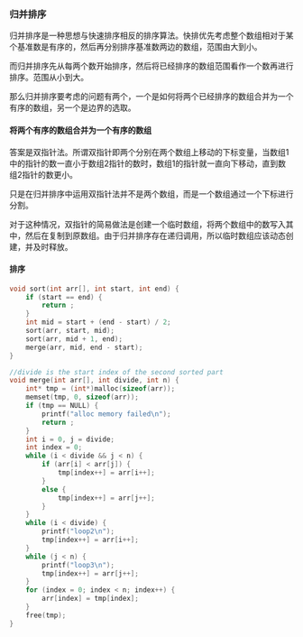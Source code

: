 ### **归并排序**

归并排序是一种思想与快速排序相反的排序算法。快排优先考虑整个数组相对于某个基准数是有序的，然后再分别排序基准数两边的数组，范围由大到小。

而归并排序先从每两个数开始排序，然后将已经排序的数组范围看作一个数再进行排序。范围从小到大。

那么归并排序要考虑的问题有两个，一个是如何将两个已经排序的数组合并为一个有序的数组，另一个是边界的选取。

#### **将两个有序的数组合并为一个有序的数组**

答案是双指针法。所谓双指针即两个分别在两个数组上移动的下标变量，当数组1中的指针的数一直小于数组2指针的数时，数组1的指针就一直向下移动，直到数组2指针的数更小。

只是在归并排序中运用双指针法并不是两个数组，而是一个数组通过一个下标进行分割。

对于这种情况，双指针的简易做法是创建一个临时数组，将两个数组中的数写入其中，然后在复制到原数组。由于归并排序存在递归调用，所以临时数组应该动态创建，并及时释放。

#### **排序**

```c
void sort(int arr[], int start, int end) {
	if (start == end) {
		return ;
	}
	int mid = start + (end - start) / 2;
	sort(arr, start, mid);
	sort(arr, mid + 1, end);
	merge(arr, mid, end - start);
}

//divide is the start index of the second sorted part
void merge(int arr[], int divide, int n) {
	int* tmp = (int*)malloc(sizeof(arr));
	memset(tmp, 0, sizeof(arr));
	if (tmp == NULL) {
		printf("alloc memory failed\n");
		return ;
	}
	int i = 0, j = divide;
	int index = 0;
	while (i < divide && j < n) {
		if (arr[i] < arr[j]) {
			tmp[index++] = arr[i++];
		}
		else {
			tmp[index++] = arr[j++];
		}
	}
	while (i < divide) {
		printf("loop2\n");
		tmp[index++] = arr[i++];
	}
	while (j < n) {
		printf("loop3\n");
		tmp[index++] = arr[j++];
	}
	for (index = 0; index < n; index++) {
		arr[index] = tmp[index];
	}
	free(tmp);
}
```

